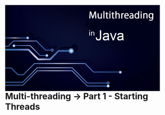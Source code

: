 <link rel="stylesheet" type="text/css" href="../READMEs_sorces/readme_Style.css">

<img src="../READMEs_sorces/Multithreading-Java.png" alt="Sistemas Distribuidos - Rafael Alves" align="right" />


<h1>Multi-threading -> Part 1 - Starting Threads</h1>
